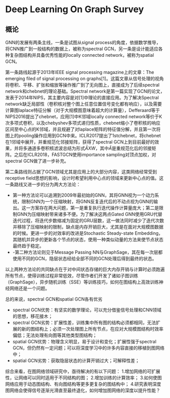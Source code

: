 # Deep Learning On Graph Survey

## 概论
GNN的发展有两条主线，一条是试图从signal process的角度，依据数学推导，将CNN推广到一般结构的数据上，被称为spectral GCN，另一条是设计能适应各种复杂图结构并具备优秀性能的locally connected network，被称为spatial GCN。

第一条路线起源于2013年IEEE signal processing magazine上的文章：The emerging filed of signal processing on graphs[1]。这篇文章从信号处理的视角将卷积、平移、扩张和缩放等操作推广到了无向图上，直接成为了后续spectral network和chebnet的理论基础。Spectral network是第一篇实现了GCN的论文，发表于2014年NIPS，其主要内容是对[1]中理论的直接应用。为了解决Spectral network缺乏局部性（卷积核对整个图上任意位置信号变化都有响应），以及需要计算图laplace特征分解（对于大规模图意味着超大的计算量），Defferaard等于NIPS2016提出了chebnet，应用[1]中K邻域locally connected network等价于K次多项式卷积，以及chebyshev多项式递归性质，chebnet缩小了卷积核的响应区间至中心点的K邻域，并且规避了对laplace矩阵的特征值分解，并且第一次将图上的pooling操作应用到GCN中来。ICLR2017提出了1stchebnet，将chebnet在1邻域中展开，并重规范化邻接矩阵，获得了spectral GCN上到目前最好的效果，并将多通道多卷积核滤波总结为形式$\hat{A}XW$，其中$\hat{A}$是重规范化后的邻接矩阵。之后在ICLR2018，FASTGCN使用importance sampling对顶点加权，对spectral GCN做了进一步补充。

第二条路线则占据了GCN领域尤其是应用上的大部分内容，这类网络经常受到receptive field思想的影响，设计时希望利用中心点的领域来更新中心点的值。这一条路线又进一步的分为两大方法论：
- 第一种方法论可以追溯到2009年最初始的GNN，其将GNN视为一个动力系统，限制GNN为一个压缩映射，将GNN反复迭代后的不动点视为GNN的输出。这一方案存在两大问题，第一是重复执行迭代操作计算量庞大；第二是限制GNN为压缩映射带来诸多不便。为了解决这两点Gated GNN使用GRU代替迭代过程，将迭代步数缩减为固定的GRU层数，这一做法同时减少了迭代次数并移除了压缩映射的限制，缺点是内存开销巨大，尤其是在面对大规模图数据的时候。更进一步的对效率的改进是Stochastic Steady-state Embedding，其随机并异步的更新各个节点的状态，使用一种类似动量的方法来使节点状态最终趋于稳定。
- -第二种方法论则见于Message Passing NN与GraphSage，其在每一次层都使用不同的GCN，隐层状态经给全部不同的GCN处理后得到最终的状态。

以上两种方法论的共同缺点在于对中间状态存储的巨大内存开销与计算时必须跑遍所有节点，使得训练过程非常低效，尽管作者们开发了诸如子图训练（GraphSage），异步随机训练（SSE）等训练技巧，如何在图结构上高效训练神经网络还是一个问题。

总的来说，spectral GCN和spatial GCN各有优劣
- spectral GCN优势：有坚实的数学理论，可以充分借鉴信号处理和CNN领域的思想，移花接木；
- spectral GCN劣势：扩展性差，训练集中所有图的结构必须都相同，无法扩展的新的图结构上；必须一次处理图上所有节点，在应对大规模图结构时效率偏低；无法处理有向图等其他类型图结构；
- spatial GCN优势：物理含义明显，易于设计和变化；扩展性强于spectral GCN，但仍然有一定问题；可以将深度学习中的许多内容直接的移植到图网络中；
- spatial GCN劣势：获取隐层状态的计算开销过大；可解释性差；

综合来看，在图网络领域研究中，亟待解决的有以下问题：
1.增加网络的可扩展性，让网络可以同时适用于不同结构的图；
2.增加训练的计算效率；
3.如何使图网络应用于动态图结构、有向图结构等更多更复杂的图结构中；
4.研究表明深度图网络会使得信号逐渐光滑直至最终退化，如何增加图网络的深度以提升性能？



